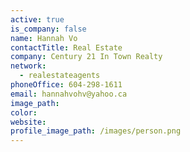 ```yaml
---
active: true
is_company: false
name: Hannah Vo
contactTitle: Real Estate
company: Century 21 In Town Realty
network:
  - realestateagents
phoneOffice: 604-298-1611
email: hannahvohv@yahoo.ca
image_path:
color:
website:
profile_image_path: /images/person.png
---
```


